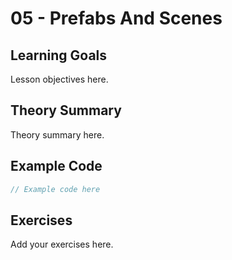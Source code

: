 # 05 - Prefabs And Scenes

## Learning Goals
Lesson objectives here.

## Theory Summary
Theory summary here.

## Example Code
```csharp
// Example code here
```

## Exercises
Add your exercises here.
